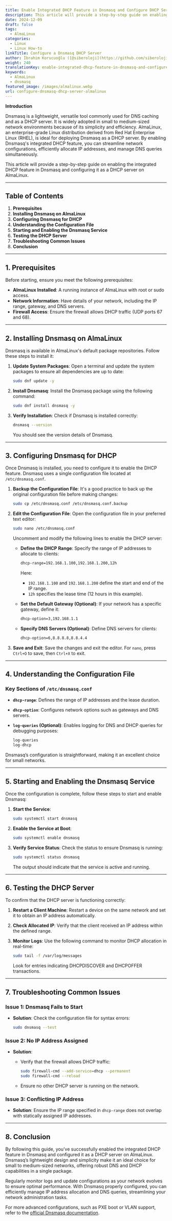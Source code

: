 ```yaml
---
title: Enable Integrated DHCP Feature in Dnsmasq and Configure DHCP Server on AlmaLinux
description: This article will provide a step-by-step guide on enabling the integrated DHCP feature in Dnsmasq and configuring it as a DHCP server on AlmaLinux.
date: 2024-12-09
draft: false
tags:
  - AlmaLinux
categories:
  - Linux
  - Linux How-to
linkTitle: Configure a Dnsmasq DHCP Server
author: İbrahim Korucuoğlu ([@siberoloji](https://github.com/siberoloji))
weight: 240
translationKey: enable-integrated-dhcp-feature-in-dnsmasq-and-configure-dhcp-server-on-almalinux
keywords:
  - AlmaLinux
  - dnsmasq
featured_image: /images/almalinux.webp
url: configure-dnsmasq-dhcp-server-almalinux
---
```

**Introduction**

Dnsmasq is a lightweight, versatile tool commonly used for DNS caching and as a DHCP server. It is widely adopted in small to medium-sized network environments because of its simplicity and efficiency. AlmaLinux, an enterprise-grade Linux distribution derived from Red Hat Enterprise Linux (RHEL), is ideal for deploying Dnsmasq as a DHCP server. By enabling Dnsmasq's integrated DHCP feature, you can streamline network configurations, efficiently allocate IP addresses, and manage DNS queries simultaneously.

This article will provide a step-by-step guide on enabling the integrated DHCP feature in Dnsmasq and configuring it as a DHCP server on AlmaLinux.

---

## Table of Contents

1. **Prerequisites**
2. **Installing Dnsmasq on AlmaLinux**
3. **Configuring Dnsmasq for DHCP**
4. **Understanding the Configuration File**
5. **Starting and Enabling the Dnsmasq Service**
6. **Testing the DHCP Server**
7. **Troubleshooting Common Issues**
8. **Conclusion**

---

## 1. Prerequisites

Before starting, ensure you meet the following prerequisites:

- **AlmaLinux Installed**: A running instance of AlmaLinux with root or sudo access.
- **Network Information**: Have details of your network, including the IP range, gateway, and DNS servers.
- **Firewall Access**: Ensure the firewall allows DHCP traffic (UDP ports 67 and 68).

---

## 2. Installing Dnsmasq on AlmaLinux

Dnsmasq is available in AlmaLinux's default package repositories. Follow these steps to install it:

1. **Update System Packages**:
   Open a terminal and update the system packages to ensure all dependencies are up to date:

   ```bash
   sudo dnf update -y
   ```

2. **Install Dnsmasq**:
   Install the Dnsmasq package using the following command:

   ```bash
   sudo dnf install dnsmasq -y
   ```

3. **Verify Installation**:
   Check if Dnsmasq is installed correctly:

   ```bash
   dnsmasq --version
   ```

   You should see the version details of Dnsmasq.

---

## 3. Configuring Dnsmasq for DHCP

Once Dnsmasq is installed, you need to configure it to enable the DHCP feature. Dnsmasq uses a single configuration file located at `/etc/dnsmasq.conf`.

1. **Backup the Configuration File**:
   It's a good practice to back up the original configuration file before making changes:

   ```bash
   sudo cp /etc/dnsmasq.conf /etc/dnsmasq.conf.backup
   ```

2. **Edit the Configuration File**:
   Open the configuration file in your preferred text editor:

   ```bash
   sudo nano /etc/dnsmasq.conf
   ```

   Uncomment and modify the following lines to enable the DHCP server:

   - **Define the DHCP Range**:
     Specify the range of IP addresses to allocate to clients:

     ```bash
     dhcp-range=192.168.1.100,192.168.1.200,12h
     ```

     Here:
     - `192.168.1.100` and `192.168.1.200` define the start and end of the IP range.
     - `12h` specifies the lease time (12 hours in this example).

   - **Set the Default Gateway (Optional)**:
     If your network has a specific gateway, define it:

     ```bash
     dhcp-option=3,192.168.1.1
     ```

   - **Specify DNS Servers (Optional)**:
     Define DNS servers for clients:

     ```bash
     dhcp-option=6,8.8.8.8,8.8.4.4
     ```

3. **Save and Exit**:
   Save the changes and exit the editor. For `nano`, press `Ctrl+O` to save, then `Ctrl+X` to exit.

---

## 4. Understanding the Configuration File

### Key Sections of `/etc/dnsmasq.conf`

- **`dhcp-range`**: Defines the range of IP addresses and the lease duration.
- **`dhcp-option`**: Configures network options such as gateways and DNS servers.
- **`log-queries` (Optional)**: Enables logging for DNS and DHCP queries for debugging purposes:

  ```bash
  log-queries
  log-dhcp
  ```

Dnsmasq’s configuration is straightforward, making it an excellent choice for small networks.

---

## 5. Starting and Enabling the Dnsmasq Service

Once the configuration is complete, follow these steps to start and enable Dnsmasq:

1. **Start the Service**:

   ```bash
   sudo systemctl start dnsmasq
   ```

2. **Enable the Service at Boot**:

   ```bash
   sudo systemctl enable dnsmasq
   ```

3. **Verify Service Status**:
   Check the status to ensure Dnsmasq is running:

   ```bash
   sudo systemctl status dnsmasq
   ```

   The output should indicate that the service is active and running.

---

## 6. Testing the DHCP Server

To confirm that the DHCP server is functioning correctly:

1. **Restart a Client Machine**:
   Restart a device on the same network and set it to obtain an IP address automatically.

2. **Check Allocated IP**:
   Verify that the client received an IP address within the defined range.

3. **Monitor Logs**:
   Use the following command to monitor DHCP allocation in real-time:

   ```bash
   sudo tail -f /var/log/messages
   ```

   Look for entries indicating DHCPDISCOVER and DHCPOFFER transactions.

---

## 7. Troubleshooting Common Issues

### Issue 1: Dnsmasq Fails to Start

- **Solution**: Check the configuration file for syntax errors:

  ```bash
  sudo dnsmasq --test
  ```

### Issue 2: No IP Address Assigned

- **Solution**:
  - Verify that the firewall allows DHCP traffic:

    ```bash
    sudo firewall-cmd --add-service=dhcp --permanent
    sudo firewall-cmd --reload
    ```

  - Ensure no other DHCP server is running on the network.

### Issue 3: Conflicting IP Address

- **Solution**: Ensure the IP range specified in `dhcp-range` does not overlap with statically assigned IP addresses.

---

## 8. Conclusion

By following this guide, you’ve successfully enabled the integrated DHCP feature in Dnsmasq and configured it as a DHCP server on AlmaLinux. Dnsmasq’s lightweight design and simplicity make it an ideal choice for small to medium-sized networks, offering robust DNS and DHCP capabilities in a single package.

Regularly monitor logs and update configurations as your network evolves to ensure optimal performance. With Dnsmasq properly configured, you can efficiently manage IP address allocation and DNS queries, streamlining your network administration tasks.

For more advanced configurations, such as PXE boot or VLAN support, refer to the [official Dnsmasq documentation](http://www.thekelleys.org.uk/dnsmasq/doc.html).
